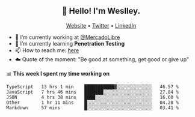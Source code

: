 <h2 align="center">👋 Hello! I'm Weslley.</h2>
<p align="center">
  <a href="http://weslleyneri.com.br">Website</a> •
  <a href="https://twitter.com/Weslley_Neri">Twitter</a> •
  <a href="https://www.linkedin.com/in/weslley-neri-3658908b">LinkedIn</a>
</p>


- 🔭 I’m currently working at [@MercadoLibre](https://github.com/mercadolibre)
- 🌱 I’m currently learning **Penetration Testing**
- 📫 How to reach me: [here](mailto:weslley39@gmail.com)
- ☁️ Quote of the moment: "Be good at something, get good or give up"

📊 **This week I spent my time working on**
<!--START_SECTION:waka-->

```text
TypeScript   13 hrs 1 min    ███████████▓░░░░░░░░░░░░░   46.57 %
JavaScript   7 hrs 46 mins   ███████░░░░░░░░░░░░░░░░░░   27.84 %
JSON         4 hrs 38 mins   ████░░░░░░░░░░░░░░░░░░░░░   16.60 %
Other        1 hr 11 mins    █░░░░░░░░░░░░░░░░░░░░░░░░   04.28 %
Markdown     57 mins         █░░░░░░░░░░░░░░░░░░░░░░░░   03.41 %
```

<!--END_SECTION:waka-->

<!-- Inspired by https://github.com/gruselhaus/gruselhaus -->